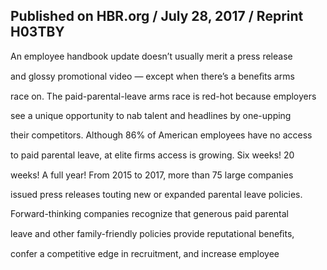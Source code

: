 ## Published on HBR.org / July 28, 2017 / Reprint H03TBY

An employee handbook update doesn’t usually merit a press release

and glossy promotional video — except when there’s a beneﬁts arms

race on. The paid-parental-leave arms race is red-hot because employers

see a unique opportunity to nab talent and headlines by one-upping

their competitors. Although 86% of American employees have no access

to paid parental leave, at elite ﬁrms access is growing. Six weeks! 20

weeks! A full year! From 2015 to 2017, more than 75 large companies

issued press releases touting new or expanded parental leave policies.

Forward-thinking companies recognize that generous paid parental

leave and other family-friendly policies provide reputational beneﬁts,

confer a competitive edge in recruitment, and increase employee